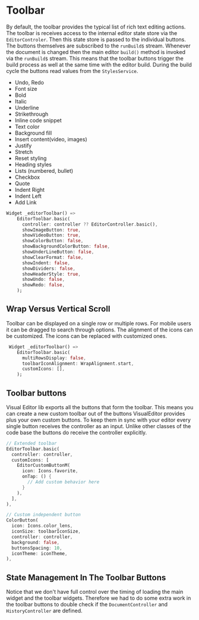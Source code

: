 # Toolbar
By default, the toolbar provides the typical list of rich text editing actions. The toolbar is receives access to the internal editor state store via the `EditorControler`. Then this state store is passed to the individual buttons. The buttons themselves are subscribed to the `runBuild$` stream. Whenever the document is changed then the main editor `build()` method is invoked via the `runBuild$` stream. This means that the toolbar buttons trigger the build process as well at the same time with the editor build. During the build cycle the buttons read values from the `StylesService`.

- Undo, Redo
- Font size
- Bold
- Italic
- Underline
- Strikethrough
- Inline code snippet
- Text color
- Background fill
- Insert content(video, images)
- Justify
- Stretch
- Reset styling
- Heading styles
- Lists (numbered, bullet)
- Checkbox
- Quote
- Indent Right
- Indent Left
- Add Link

```dart
Widget _editorToolbar() =>
    EditorToolbar.basic(
      controller: controller ?? EditorController.basic(),
      showImageButton: true,
      showVideoButton: true,
      showColorButton: false,
      showBackgroundColorButton: false,
      showUnderLineButton: false,
      showClearFormat: false,
      showIndent: false,
      showDividers: false,
      showHeaderStyle: true,
      showUndo: false,
      showRedo: false,
    );
```


## Wrap Versus Vertical Scroll
Toolbar can be displayed on a single row or multiple rows. For mobile users it can be dragged to search through options. The alignment of the icons can be customized. The icons can be replaced with customized ones.

```dart
 Widget _editorToolbar() =>
    EditorToolbar.basic(
      multiRowsDisplay: false,
      toolbarIconAlignment: WrapAlignment.start,
      customIcons: [],
    );
```


## Toolbar buttons
Visual Editor lib exports all the buttons that form the toolbar. This means you can create a new custom toolbar out of the buttons VisualEditor provides plus your own custom buttons. To keep them in sync with your editor every single button receives the controller as an input. Unlike other  classes of the code base the buttons do receive the controller explicitly.

```dart
// Extended toolbar
EditorToolbar.basic(
  controller: controller,
  customIcons: [
    EditorCustomButtonM(
      icon: Icons.favorite,
      onTap: () {
        // Add custom behavior here  
      }
    ),
  ],
),

// Custom independent button
ColorButton(
  icon: Icons.color_lens,
  iconSize: toolbarIconSize,
  controller: controller,
  background: false,
  buttonsSpacing: 10,
  iconTheme: iconTheme,
),
```

## State Management In The Toolbar Buttons
Notice that we don't have full control over the timing of loading the main widget and the toolbar widgets. Therefore we had to do some extra work in the toolbar buttons to double check if the `DocumentController` and `HistoryController` are defined.